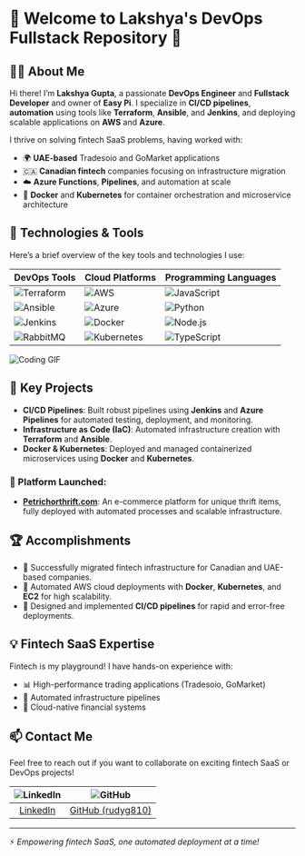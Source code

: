 # 🚀 Welcome to Lakshya's DevOps Fullstack Repository 🌟

## 👨‍💻 About Me
Hi there! I’m **Lakshya Gupta**, a passionate **DevOps Engineer** and **Fullstack Developer** and owner of **Easy Pi**. I specialize in **CI/CD pipelines**, **automation** using tools like **Terraform**, **Ansible**, and **Jenkins**, and deploying scalable applications on **AWS** and **Azure**.

I thrive on solving fintech SaaS problems, having worked with:
- 🌍 **UAE-based** Tradesoio and GoMarket applications
- 🇨🇦 **Canadian fintech** companies focusing on infrastructure migration
- ☁️ **Azure Functions**, **Pipelines**, and automation at scale
- 🐳 **Docker** and **Kubernetes** for container orchestration and microservice architecture

## 🔧 Technologies & Tools
Here’s a brief overview of the key tools and technologies I use:

| DevOps Tools | Cloud Platforms | Programming Languages |
| ------------ | --------------- | --------------------- |
| ![Terraform](https://img.shields.io/badge/Terraform-623CE4?logo=terraform&logoColor=white&style=for-the-badge) | ![AWS](https://img.shields.io/badge/AWS-232F3E?logo=amazonaws&logoColor=white&style=for-the-badge) | ![JavaScript](https://img.shields.io/badge/JavaScript-323330?logo=javascript&logoColor=F7DF1E&style=for-the-badge) |
| ![Ansible](https://img.shields.io/badge/Ansible-EE0000?logo=ansible&logoColor=white&style=for-the-badge) | ![Azure](https://img.shields.io/badge/Azure-0078D4?logo=microsoft-azure&logoColor=white&style=for-the-badge) | ![Python](https://img.shields.io/badge/Python-3776AB?logo=python&logoColor=white&style=for-the-badge) |
| ![Jenkins](https://img.shields.io/badge/Jenkins-D24939?logo=jenkins&logoColor=white&style=for-the-badge) | ![Docker](https://img.shields.io/badge/Docker-2496ED?logo=docker&logoColor=white&style=for-the-badge) | ![Node.js](https://img.shields.io/badge/Node.js-339933?logo=node.js&logoColor=white&style=for-the-badge) |
| ![RabbitMQ](https://img.shields.io/badge/RabbitMQ-FF6600?logo=rabbitmq&logoColor=white&style=for-the-badge) | ![Kubernetes](https://img.shields.io/badge/Kubernetes-326CE5?logo=kubernetes&logoColor=white&style=for-the-badge) | ![TypeScript](https://img.shields.io/badge/TypeScript-007ACC?logo=typescript&logoColor=white&style=for-the-badge) |

![Coding GIF](https://media.giphy.com/media/2IudUHdI075HL02Pkk/giphy.gif)

## 🚀 Key Projects
- **CI/CD Pipelines**: Built robust pipelines using **Jenkins** and **Azure Pipelines** for automated testing, deployment, and monitoring.
- **Infrastructure as Code (IaC)**: Automated infrastructure creation with **Terraform** and **Ansible**.
- **Docker & Kubernetes**: Deployed and managed containerized microservices using **Docker** and **Kubernetes**.

### 🚀 Platform Launched:
- **[Petrichorthrift.com](https://petrichorthrift.com)**: An e-commerce platform for unique thrift items, fully deployed with automated processes and scalable infrastructure.

## 🏆 Accomplishments
- 🔹 Successfully migrated fintech infrastructure for Canadian and UAE-based companies.
- 🔹 Automated AWS cloud deployments with **Docker**, **Kubernetes**, and **EC2** for high scalability.
- 🔹 Designed and implemented **CI/CD pipelines** for rapid and error-free deployments.

## 💡 Fintech SaaS Expertise
Fintech is my playground! I have hands-on experience with:
- 📊 High-performance trading applications (Tradesoio, GoMarket)
- 🔄 Automated infrastructure pipelines
- 💼 Cloud-native financial systems

## 📫 Contact Me
Feel free to reach out if you want to collaborate on exciting fintech SaaS or DevOps projects!

| ![LinkedIn](https://img.shields.io/badge/LinkedIn-%230077B5.svg?style=for-the-badge&logo=linkedin&logoColor=white) | ![GitHub](https://img.shields.io/badge/GitHub-%2312100E.svg?style=for-the-badge&logo=github&logoColor=white) |
|:-----------------------------------:|:------------------------------------:|
| [LinkedIn](https://www.linkedin.com/in/lakshya-gupta-291645252/) | [GitHub (rudyg810)](https://github.com/lakshyag404stc) |

---
⚡ *Empowering fintech SaaS, one automated deployment at a time!*
